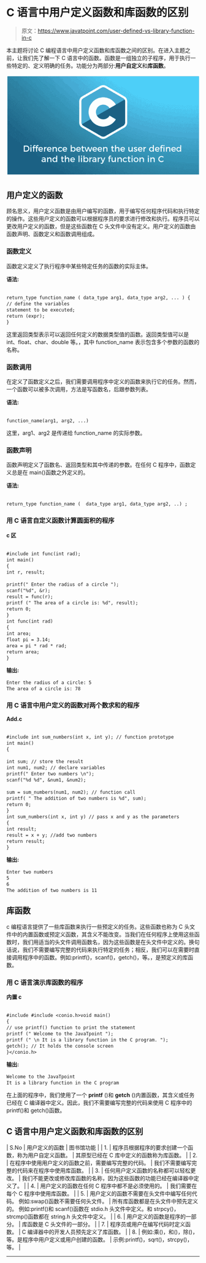 # C 语言中用户定义函数和库函数的区别

> 原文：<https://www.javatpoint.com/user-defined-vs-library-function-in-c>

本主题将讨论 C 编程语言中用户定义函数和库函数之间的区别。在进入主题之前，让我们先了解一下 C 语言中的函数。函数是一组独立的子程序，用于执行一些特定的、定义明确的任务。功能分为两部分:**用户自定义**和**库函数**。

![user-defined vs library function in C](img/1d0b13eff3f0206e0cfac06af162dfdd.png)

## 用户定义的函数

顾名思义，用户定义函数是由用户编写的函数，用于编写任何程序代码和执行特定的操作。这些用户定义的函数可以根据程序员的要求进行修改和执行。程序员可以更改用户定义的函数，但是这些函数在 C 头文件中没有定义。用户定义的函数由函数声明、函数定义和函数调用组成。

### 函数定义

函数定义定义了执行程序中某些特定任务的函数的实际主体。

**语法:**

```

return_type function_name ( data_type arg1, data_type arg2, ... ) {
// define the variables
statement to be executed;
return (expr);
}

```

这里返回类型表示可以返回任何定义的数据类型值的函数。返回类型值可以是 int、float、char、double 等。，其中 function_name 表示包含多个参数的函数的名称。

### 函数调用

在定义了函数定义之后，我们需要调用程序中定义的函数来执行它的任务。然而，一个函数可以被多次调用，方法是写函数名，后跟参数列表。

**语法:**

```

function_name(arg1, arg2, ...) 

```

这里，arg1、arg2 是传递给 function_name 的实际参数。

### 函数声明

函数声明定义了函数名、返回类型和其中传递的参数。在任何 C 程序中，函数定义总是在 main()函数之外定义的。

**语法:**

```

return_type function_name (  data_type arg1, data_type arg2, ..) ;

```

### 用 C 语言自定义函数计算圆面积的程序

**c 区**

```

#include int func(int rad);
int main()
{
int r, result;

printf(" Enter the radius of a circle ");
scanf("%d", &r);
result = func(r);
printf (" The area of a circle is: %d", result);
return 0;
}
int func(int rad)
{
int area;
float pi = 3.14;
area = pi * rad * rad;
return area;
} 
```

**输出:**

```
Enter the radius of a circle: 5
The area of a circle is: 78

```

### 用 C 语言中用户定义的函数对两个数求和的程序

**Add.c**

```

#include int sum_numbers(int x, int y); // function prototype
int main()
{

int sum; // store the result
int num1, num2; // declare variables
printf(" Enter two numbers \n");
scanf("%d %d", &num1, &num2);

sum = sum_numbers(num1, num2); // function call
printf( " The addition of two numbers is %d", sum);
return 0;
}
int sum_numbers(int x, int y) // pass x and y as the parameters
{
int result;
result = x + y; //add two numbers
return result;
} 
```

**输出:**

```
Enter two numbers
5
6
The addition of two numbers is 11

```

## 库函数

c 编程语言提供了一些库函数来执行一些预定义的任务。这些函数也称为 C 头文件中的内置函数或预定义函数，其含义不能改变。当我们在任何程序上使用这些函数时，我们用适当的头文件调用函数名，因为这些函数是在头文件中定义的。换句话说，我们不需要编写完整的代码来执行特定的任务；相反，我们可以在需要时直接调用程序中的函数。例如:printf()，scanf()，getch()，等。，是预定义的库函数。

### 用 C 语言演示库函数的程序

**内置 c**

```

#include #include <conio.h>void main()
{
// use printf() function to print the statement 
printf (" Welcome to the JavaTpoint ");
printf (" \n It is a library function in the C program. ");
getch(); // It holds the console screen 
}</conio.h> 
```

**输出:**

```
Welcome to the JavaTpoint
It is a library function in the C program

```

在上面的程序中，我们使用了一个 **printf** ()和 **getch** ()内置函数，其含义或任务已经在 C 编译器中定义。因此，我们不需要编写完整的代码来使用 C 程序中的 printf()和 getch()函数。

## C 语言中用户定义函数和库函数的区别

| S.No | 用户定义的函数 | 图书馆功能 |
| 1. | 程序员根据程序的要求创建一个函数，称为用户自定义函数。 | 其原型已经在 C 库中定义的函数称为库函数。 |
| 2. | 在程序中使用用户定义的函数之前，需要编写完整的代码。 | 我们不需要编写完整的代码来在程序中使用库函数。 |
| 3. | 任何用户定义函数的名称都可以轻松更改。 | 我们不能更改或修改库函数的名称，因为这些函数的功能已经在编译器中定义了。 |
| 4. | 用户定义的函数在任何 C 程序中都不是必须使用的。 | 我们需要在每个 C 程序中使用库函数。 |
| 5. | 用户定义的函数不需要在头文件中编写任何代码。
例如:swap()函数不需要任何头文件。 | 所有库函数都是在头文件中预先定义的。
例如:printf()和 scanf()函数在 stdio.h 头文件中定义。和 strpcy()，strcmp()函数都在 string.h 头文件中定义。 |
| 6. | 用户定义的函数是程序的一部分。 | 库函数是 C 头文件的一部分。 |
| 7. | 程序员或用户在编写代码时定义函数。 | C 编译器中的开发人员预先定义了库函数。 |
| 8. | 例如:乘()，和()，除()，等。是程序中用户定义或用户创建的函数。 | 示例:printf()，sqrt()，strcpy()，等。 |

* * *